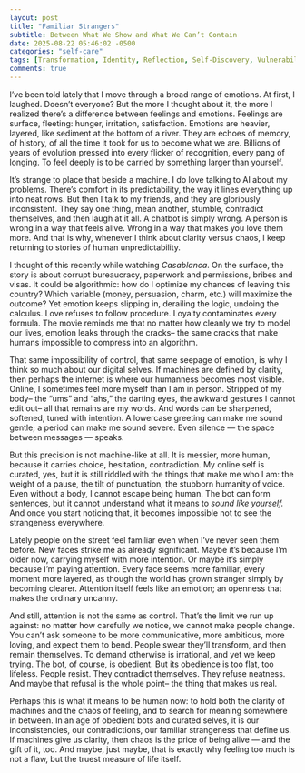 ```yaml
---
layout: post
title: "Familiar Strangers"
subtitle: Between What We Show and What We Can’t Contain
date: 2025-08-22 05:46:02 -0500
categories: "self-care"
tags: [Transformation, Identity, Reflection, Self-Discovery, Vulnerability, Introspection, Existentialism, Personal Growth, Emotional Clarity]
comments: true
---
```


I’ve been told lately that I move through a broad range of emotions. At first, I laughed. Doesn’t everyone? But the more I thought about it, the more I realized there’s a difference between feelings and emotions. Feelings are surface, fleeting: hunger, irritation, satisfaction. Emotions are heavier, layered, like sediment at the bottom of a river. They are echoes of memory, of history, of all the time it took for us to become what we are. Billions of years of evolution pressed into every flicker of recognition, every pang of longing. To feel deeply is to be carried by something larger than yourself.<!-- more -->

It’s strange to place that beside a machine. I do love talking to AI about my problems. There’s comfort in its predictability, the way it lines everything up into neat rows. But then I talk to my friends, and they are gloriously inconsistent. They say one thing, mean another, stumble, contradict themselves, and then laugh at it all. A chatbot is simply wrong. A person is wrong in a way that feels alive. Wrong in a way that makes you love them more. And that is why, whenever I think about clarity versus chaos, I keep returning to stories of human unpredictability.

I thought of this recently while watching *Casablanca*. On the surface, the story is about corrupt bureaucracy, paperwork and permissions, bribes and visas. It could be algorithmic: how do I optimize my chances of leaving this country? Which variable (money, persuasion, charm, etc.) will maximize the outcome? Yet emotion keeps slipping in, derailing the logic, undoing the calculus. Love refuses to follow procedure. Loyalty contaminates every formula. The movie reminds me that no matter how cleanly we try to model our lives, emotion leaks through the cracks– the same cracks that make humans impossible to compress into an algorithm.

That same impossibility of control, that same seepage of emotion, is why I think so much about our digital selves. If machines are defined by clarity, then perhaps the internet is where our humanness becomes most visible. Online, I sometimes feel more myself than I am in person. Stripped of my body– the “ums” and “ahs,” the darting eyes, the awkward gestures I cannot edit out– all that remains are my words. And words can be sharpened, softened, tuned with intention. A lowercase greeting can make me sound gentle; a period can make me sound severe. Even silence — the space between messages — speaks.

But this precision is not machine-like at all. It is messier, more human, because it carries choice, hesitation, contradiction. My online self is curated, yes, but it is still riddled with the things that make me who I am: the weight of a pause, the tilt of punctuation, the stubborn humanity of voice. Even without a body, I cannot escape being human. The bot can form sentences, but it cannot understand what it means to *sound like yourself.* And once you start noticing that, it becomes impossible not to see the strangeness everywhere.

Lately people on the street feel familiar even when I’ve never seen them before. New faces strike me as already significant. Maybe it’s because I’m older now, carrying myself with more intention. Or maybe it’s simply because I’m paying attention. Every face seems more familiar, every moment more layered, as though the world has grown stranger simply by becoming clearer. Attention itself feels like an emotion; an openness that makes the ordinary uncanny.

And still, attention is not the same as control. That’s the limit we run up against: no matter how carefully we notice, we cannot make people change. You can’t ask someone to be more communicative, more ambitious, more loving, and expect them to bend. People swear they’ll transform, and then remain themselves. To demand otherwise is irrational, and yet we keep trying. The bot, of course, is obedient. But its obedience is too flat, too lifeless. People resist. They contradict themselves. They refuse neatness. And maybe that refusal is the whole point– the thing that makes us real.

Perhaps this is what it means to be human now: to hold both the clarity of machines and the chaos of feeling, and to search for meaning somewhere in between. In an age of obedient bots and curated selves, it is our inconsistencies, our contradictions, our familiar strangeness that define us. If machines give us clarity, then chaos is the price of being alive — and the gift of it, too. And maybe, just maybe, that is exactly why feeling too much is not a flaw, but the truest measure of life itself.
